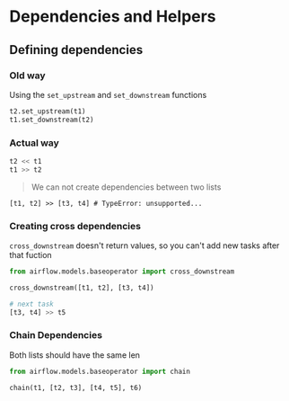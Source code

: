 # Dependencies and Helpers

## Defining dependencies

### Old way

Using the `set_upstream` and `set_downstream` functions

```python
t2.set_upstream(t1)
t1.set_downstream(t2)
```

### Actual way

```python
t2 << t1
t1 >> t2
```

> We can not create dependencies between two lists
 
`[t1, t2] >> [t3, t4] # TypeError: unsupported...`

### Creating cross dependencies

`cross_downstream` doesn't return values, so you can't add new tasks after that fuction

```python
from airflow.models.baseoperator import cross_downstream

cross_downstream([t1, t2], [t3, t4])

# next task
[t3, t4] >> t5

```

### Chain Dependencies

Both lists should have the same len

```python
from airflow.models.baseoperator import chain

chain(t1, [t2, t3], [t4, t5], t6)
```